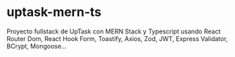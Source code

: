 ﻿# uptask-mern-ts
Proyecto fullstack de UpTask con MERN Stack y Typescript usando React Router Dom, React Hook Form, Toastify, Axios, Zod, JWT, Express Validator, BCrypt, Mongoose...
